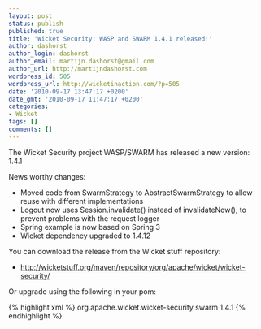 ```yaml
---
layout: post
status: publish
published: true
title: 'Wicket Security: WASP and SWARM 1.4.1 released!'
author: dashorst
author_login: dashorst
author_email: martijn.dashorst@gmail.com
author_url: http://martijndashorst.com
wordpress_id: 505
wordpress_url: http://wicketinaction.com/?p=505
date: '2010-09-17 13:47:17 +0200'
date_gmt: '2010-09-17 11:47:17 +0200'
categories:
- Wicket
tags: []
comments: []
---
```

<p>The Wicket Security project WASP/SWARM has released a new version: 1.4.1</p>
<p>News worthy changes:</p>
<ul>
<li>Moved code from SwarmStrategy to AbstractSwarmStrategy to allow reuse with different implementations</li>
<li>Logout now uses Session.invalidate() instead of invalidateNow(), to prevent problems with the request logger</li>
<li>Spring example is now based on Spring 3</li>
<li>Wicket dependency upgraded to 1.4.12</li>
</ul>
<p>You can download the release from the Wicket stuff repository:</p>
<ul>
<li><a href="http://wicketstuff.org/maven/repository/org/apache/wicket/wicket-security/">http://wicketstuff.org/maven/repository/org/apache/wicket/wicket-security/</a></li>
</ul>
<p>Or upgrade using the following in your pom:</p>
{% highlight xml %}<dependency>
   <groupId>org.apache.wicket.wicket-security</groupId>
   <artifactId>swarm</artifactId>
   <version>1.4.1</version>
</dependency>
{% endhighlight %}
